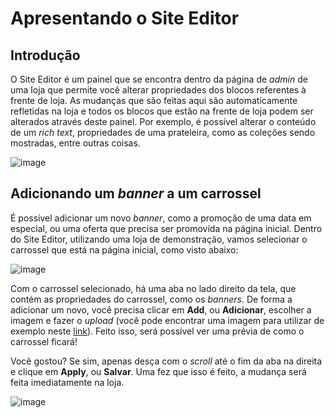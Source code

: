 # Apresentando o Site Editor

## Introdução

O Site Editor é um painel que se encontra dentro da página de _admin_ de uma loja que permite você alterar propriedades dos blocos referentes à frente de loja. As mudanças que são feitas aqui são automaticamente refletidas na loja e todos os blocos que estão na frente de loja podem ser alterados através deste painel. Por exemplo, é possível alterar o conteúdo de um _rich text_, propriedades de uma prateleira, como as coleções sendo mostradas, entre outras coisas.

![image](https://s3.us-west-2.amazonaws.com/secure.notion-static.com/0e0b75c8-f80a-4054-b5c9-7dd877e57eb0/Untitled.png?X-Amz-Algorithm=AWS4-HMAC-SHA256&X-Amz-Credential=AKIAT73L2G45O3KS52Y5%2F20200806%2Fus-west-2%2Fs3%2Faws4_request&X-Amz-Date=20200806T201002Z&X-Amz-Expires=86400&X-Amz-Signature=54db3d9b5e34ff1598b02a4675bafa9d5a384594039068bda226583be44e2cd1&X-Amz-SignedHeaders=host&response-content-disposition=filename%20%3D%22Untitled.png%22)

## Adicionando um _banner_ a um carrossel

É possível adicionar um novo _banner_, como a promoção de uma data em especial, ou uma oferta que precisa ser promovida na página inicial. Dentro do Site Editor, utilizando uma loja de demonstração, vamos selecionar o carrossel que está na página inicial, como visto abaixo:

![image](https://s3.us-west-2.amazonaws.com/secure.notion-static.com/1b496a3f-8109-426c-ad3e-9d1d17f46232/Untitled.png?X-Amz-Algorithm=AWS4-HMAC-SHA256&X-Amz-Credential=AKIAT73L2G45O3KS52Y5%2F20200806%2Fus-west-2%2Fs3%2Faws4_request&X-Amz-Date=20200806T201021Z&X-Amz-Expires=86400&X-Amz-Signature=64fa3320844578d89700dcf05d3544342bdacfc37f050d739ad1c7f94898f5fc&X-Amz-SignedHeaders=host&response-content-disposition=filename%20%3D%22Untitled.png%22)

Com o carrossel selecionado, há uma aba no lado direito da tela, que contém as propriedades do carrossel, como os _banners_. De forma a adicionar um novo, você precisa clicar em **Add**, ou **Adicionar**, escolher a imagem e fazer o _upload_ (você pode encontrar uma imagem para utilizar de exemplo neste [link](https://drive.google.com/file/d/12J1CkfRrr_ogHp3GJlwfOQZH2EVheVIp/view?usp=sharing)). Feito isso, será possível ver uma prévia de como o carrossel ficará!

Você gostou? Se sim, apenas desça com o _scroll_ até o fim da aba na direita e clique em **Apply**, ou **Salvar**. Uma fez que isso é feito, a mudança será feita imediatamente na loja.

![image](https://s3.us-west-2.amazonaws.com/secure.notion-static.com/54044122-99e3-4463-b7d7-0be73944d68d/Untitled.png?X-Amz-Algorithm=AWS4-HMAC-SHA256&X-Amz-Credential=AKIAT73L2G45O3KS52Y5%2F20200806%2Fus-west-2%2Fs3%2Faws4_request&X-Amz-Date=20200806T201035Z&X-Amz-Expires=86400&X-Amz-Signature=035c36493b8a66847a47730df36fc9dbf5c4f3426af7b421216ed28cc9656c77&X-Amz-SignedHeaders=host&response-content-disposition=filename%20%3D%22Untitled.png%22)